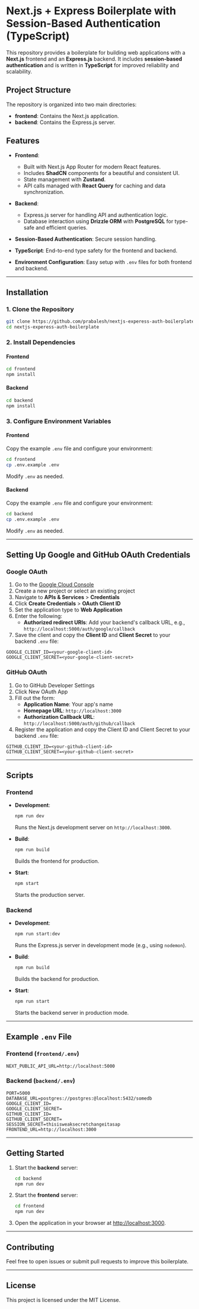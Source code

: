 # Next.js + Express Boilerplate with Session-Based Authentication (TypeScript)

This repository provides a boilerplate for building web applications with a **Next.js** frontend and an **Express.js** backend. It includes **session-based authentication** and is written in **TypeScript** for improved reliability and scalability.

## Project Structure

The repository is organized into two main directories:

-   **frontend**: Contains the Next.js application.
-   **backend**: Contains the Express.js server.

## Features

-   **Frontend**:

    -   Built with Next.js App Router for modern React features.
    -   Includes **ShadCN** components for a beautiful and consistent UI.
    -   State management with **Zustand**.
    -   API calls managed with **React Query** for caching and data synchronization.

-   **Backend**:

    -   Express.js server for handling API and authentication logic.
    -   Database interaction using **Drizzle ORM** with **PostgreSQL** for type-safe and efficient queries.

-   **Session-Based Authentication**: Secure session handling.
-   **TypeScript**: End-to-end type safety for the frontend and backend.
-   **Environment Configuration**: Easy setup with `.env` files for both frontend and backend.

---

## Installation

### 1. Clone the Repository

```bash
git clone https://github.com/prabalesh/nextjs-experess-auth-boilerplate
cd nextjs-experess-auth-boilerplate
```

### 2. Install Dependencies

#### Frontend

```bash
cd frontend
npm install
```

#### Backend

```bash
cd backend
npm install
```

### 3. Configure Environment Variables

#### Frontend

Copy the example `.env` file and configure your environment:

```bash
cd frontend
cp .env.example .env
```

Modify `.env` as needed.

#### Backend

Copy the example `.env` file and configure your environment:

```bash
cd backend
cp .env.example .env
```

Modify `.env` as needed.

---

## Setting Up Google and GitHub OAuth Credentials

### Google OAuth

1. Go to the [Google Cloud Console](https://console.cloud.google.com/)
2. Create a new project or select an existing project
3. Navigate to **APIs & Services** > **Credentials**
4. Click **Create Credentials** > **OAuth Client ID**
5. Set the application type to **Web Application**
6. Enter the following:
    - **Authorized redirect URIs**: Add your backend's callback URL, e.g., `http://localhost:5000/auth/google/callback`
7. Save the client and copy the **Client ID** and **Client Secret** to your backend `.env` file:

```env
GOOGLE_CLIENT_ID=<your-google-client-id>
GOOGLE_CLIENT_SECRET=<your-google-client-secret>
```

### GitHub OAuth

1. Go to GitHub Developer Settings
2. Click New OAuth App
3. Fill out the form:
    - **Application Name**: Your app's name
    - **Homepage URL**: `http://localhost:3000`
    - **Authorization Callback URL**: `http://localhost:5000/auth/github/callback`
4. Register the application and copy the Client ID and Client Secret to your backend `.env` file:

```env
GITHUB_CLIENT_ID=<your-github-client-id>
GITHUB_CLIENT_SECRET=<your-github-client-secret>
```

---

## Scripts

### Frontend

-   **Development**:

    ```bash
    npm run dev
    ```

    Runs the Next.js development server on `http://localhost:3000`.

-   **Build**:

    ```bash
    npm run build
    ```

    Builds the frontend for production.

-   **Start**:
    ```bash
    npm start
    ```
    Starts the production server.

### Backend

-   **Development**:

    ```bash
    npm run start:dev
    ```

    Runs the Express.js server in development mode (e.g., using `nodemon`).

-   **Build**:

    ```bash
    npm run build
    ```

    Builds the backend for production.

-   **Start**:
    ```bash
    npm run start
    ```
    Starts the backend server in production mode.

---

## Example `.env` File

### Frontend (`frontend/.env`)

```env
NEXT_PUBLIC_API_URL=http://localhost:5000
```

### Backend (`backend/.env`)

```env
PORT=5000
DATABASE_URL=postgres://postgres:@localhost:5432/somedb
GOOGLE_CLIENT_ID=
GOOGLE_CLIENT_SECRET=
GITHUB_CLIENT_ID=
GITHUB_CLIENT_SECRET=
SESSION_SECRET=thisisweaksecretchangeitasap
FRONTEND_URL=http://localhost:3000
```

---

## Getting Started

1. Start the **backend** server:
    ```bash
    cd backend
    npm run dev
    ```
2. Start the **frontend** server:
    ```bash
    cd frontend
    npm run dev
    ```
3. Open the application in your browser at [http://localhost:3000](http://localhost:3000).

---

## Contributing

Feel free to open issues or submit pull requests to improve this boilerplate.

---

## License

This project is licensed under the MIT License.
